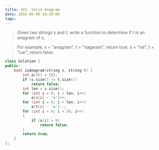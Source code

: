 ```yaml
---
title: 242. Valid Anagram
date: 2016-06-08 16:39:06
tags:
---
```


>Given two strings s and t, write a function to determine if t is an anagram of s.

>For example,
>s = "anagram", t = "nagaram", return true.
>s = "rat", t = "car", return false.


```c++
class Solution {
public:
    bool isAnagram(string s, string t) {
        int a[26] = {0};
        if (s.size() != t.size())
            return false;
        int len = s.size();
        for (int i = 0; i < len; i++)
            a[s[i] - 'a']++;
        for (int i = 0; i < len; i++)
            a[t[i] - 'a']--;
        for (int i = 0; i < 26; i++)
        {
            if (a[i] > 0)
                return false;
        }
        return true;
    }
};
```